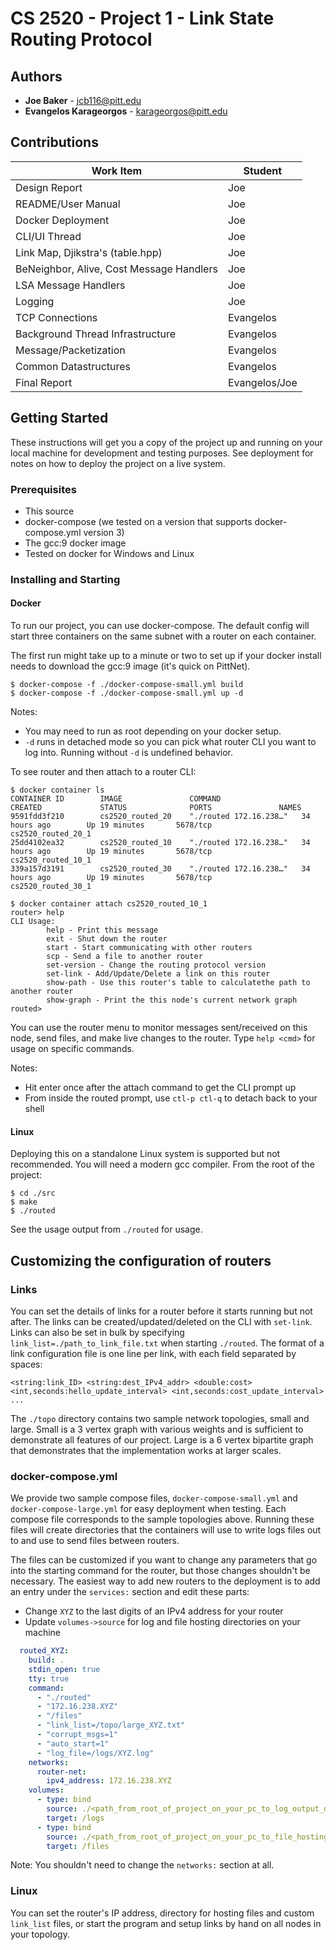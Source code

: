 # CS 2520 - Project 1 - Link State Routing Protocol
## Authors
* **Joe Baker** - jcb116@pitt.edu
* **Evangelos Karageorgos** - karageorgos@pitt.edu

## Contributions

Work Item | Student
----------|--------
Design Report | Joe
README/User Manual | Joe
Docker Deployment | Joe
CLI/UI Thread | Joe
Link Map, Djikstra's (table.hpp) | Joe
BeNeighbor, Alive, Cost Message Handlers | Joe
LSA Message Handlers | Joe
Logging | Joe
TCP Connections | Evangelos
Background Thread Infrastructure | Evangelos
Message/Packetization | Evangelos
Common Datastructures | Evangelos
Final Report | Evangelos/Joe


## Getting Started

These instructions will get you a copy of the project up and running on your local machine for development and testing purposes. See deployment for notes on how to deploy the project on a live system.

### Prerequisites

* This source
* docker-compose (we tested on a version that supports docker-compose.yml version 3)
* The gcc:9 docker image
* Tested on docker for Windows and Linux

### Installing and Starting

#### Docker

To run our project, you can use docker-compose. The default config will start three containers on the same subnet with a router on each container.

The first run might take up to a minute or two to set up if your docker install needs to download the gcc:9 image (it's quick on PittNet).

```
$ docker-compose -f ./docker-compose-small.yml build
$ docker-compose -f ./docker-compose-small.yml up -d
```

Notes:

* You may need to run as root depending on your docker setup.
* `-d` runs in detached mode so you can pick what router CLI you want to log into. Running without `-d` is undefined behavior.

To see router and then attach to a router CLI:

```
$ docker container ls
CONTAINER ID        IMAGE               COMMAND                  CREATED             STATUS              PORTS               NAMES
9591fdd3f210        cs2520_routed_20    "./routed 172.16.238…"   34 hours ago        Up 19 minutes       5678/tcp            cs2520_routed_20_1
25dd4102ea32        cs2520_routed_10    "./routed 172.16.238…"   34 hours ago        Up 19 minutes       5678/tcp            cs2520_routed_10_1
339a157d3191        cs2520_routed_30    "./routed 172.16.238…"   34 hours ago        Up 19 minutes       5678/tcp            cs2520_routed_30_1

$ docker container attach cs2520_routed_10_1
router> help
CLI Usage:
        help - Print this message
        exit - Shut down the router
        start - Start communicating with other routers
        scp - Send a file to another router
        set-version - Change the routing protocol version
        set-link - Add/Update/Delete a link on this router
        show-path - Use this router's table to calculatethe path to another router
        show-graph - Print the this node's current network graph
routed>
```

You can use the router menu to monitor messages sent/received on this node, send files, and make live changes to the router. Type `help <cmd>` for usage on specific commands.

Notes:

* Hit enter once after the attach command to get the CLI prompt up
* From inside the routed prompt, use `ctl-p ctl-q` to detach back to your shell

#### Linux

Deploying this on a standalone Linux system is supported but not recommended. You will need a modern gcc compiler. From the root of the project:

```
$ cd ./src
$ make
$ ./routed
```

See the usage output from `./routed` for usage.

## Customizing the configuration of routers

### Links

You can set the details of links for a router before it starts running but not after. The links can be created/updated/deleted on the CLI with `set-link`. Links can also be set in bulk by specifying `link_list=./path_to_link_file.txt` when starting `./routed`. The format of a link configuration file is one line per link, with each field separated by spaces:

```
<string:link_ID> <string:dest_IPv4_addr> <double:cost> <int,seconds:hello_update_interval> <int,seconds:cost_update_interval>
...
```

The `./topo` directory contains two sample network topologies, small and large. Small is a 3 vertex graph with various weights and is sufficient to demonstrate all features of our project. Large is a 6 vertex bipartite graph that demonstrates that the implementation works at larger scales.

### docker-compose.yml

We provide two sample compose files, `docker-compose-small.yml` and `docker-compose-large.yml` for easy deployment when testing. Each compose file corresponds to the sample topologies above. Running these files will create directories that the containers will use to write logs files out to and use to send files between routers.

The files can be customized if you want to change any parameters that go into the starting command for the router, but those changes shouldn't be necessary. The easiest way to add new routers to the deployment is to add an entry under the `services:` section and edit these parts:

* Change `XYZ` to the last digits of an IPv4 address for your router
* Update `volumes->source` for log and file hosting directories on your machine

```yaml
  routed_XYZ:
    build: .
    stdin_open: true
    tty: true
    command:
      - "./routed"
      - "172.16.238.XYZ"
      - "/files"
      - "link_list=/topo/large_XYZ.txt"
      - "corrupt_msgs=1"
      - "auto_start=1"
      - "log_file=/logs/XYZ.log"
    networks:
      router-net:
        ipv4_address: 172.16.238.XYZ
    volumes:
      - type: bind
        source: ./<path_from_root_of_project_on_your_pc_to_log_output_dir>
        target: /logs
      - type: bind
        source: ./<path_from_root_of_project_on_your_pc_to_file_hosting_dir>/XXX
        target: /files
 ```
 
 Note: You shouldn't need to change the `networks:` section at all.

### Linux

You can set the router's IP address, directory for hosting files and custom `link_list` files, or start the program and setup links by hand on all nodes in your topology.
